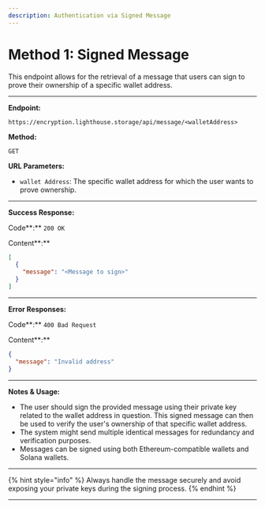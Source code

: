 ```yaml
---
description: Authentication via Signed Message
---
```


# Method 1: Signed Message

This endpoint allows for the retrieval of a message that users can sign to prove their ownership of a specific wallet address.

***

**Endpoint:**

```
https://encryption.lighthouse.storage/api/message/<walletAddress>
```

**Method:**

`GET`

**URL Parameters:**

* `wallet Address`: The specific wallet address for which the user wants to prove ownership.

***

**Success Response:**

Code**:** `200 OK`

Content**:**

```json
[
  {
    "message": "<Message to sign>"
  }
]
```

***

**Error Responses:**

Code**:** `400 Bad Request`

Content**:**

```json
{
  "message": "Invalid address"
}
```

***

**Notes & Usage:**

* The user should sign the provided message using their private key related to the wallet address in question. This signed message can then be used to verify the user's ownership of that specific wallet address.
* The system might send multiple identical messages for redundancy and verification purposes.
* Messages can be signed using both Ethereum-compatible wallets and Solana wallets.

***

{% hint style="info" %}
Always handle the message securely and avoid exposing your private keys during the signing process.
{% endhint %}

***
